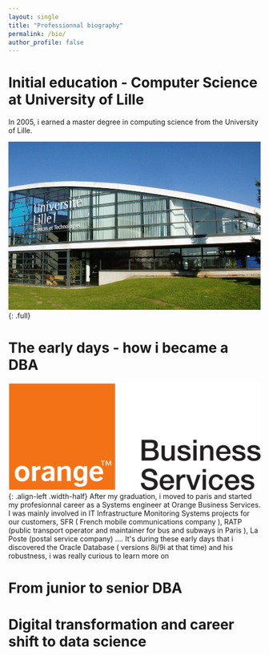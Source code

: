 ```yaml
---
layout: single
title: "Professionnal biography"
permalink: /bio/
author_profile: false
---
```


# Initial education - Computer Science at University of Lille

In 2005, i earned a master degree in computing science from the University of Lille.

![lille_uni](/assets/images/bio/universite_lille.jpg){: .full}


# The early days - how i became a DBA

![orange_business](/assets/images/bio/orange-business-services.png){: .align-left .width-half}
After my graduation, i moved to paris and started my profesionnal career as a Systems engineer at Orange Business Services. I was mainly involved in IT Infrastructure Monitoring Systems  projects for our customers, SFR ( French mobile communications company ), RATP (public transport operator and maintainer for bus and subways in Paris ), La Poste (postal service company) .... It's during these early days that i discovered the Oracle Database ( versions 8i/9i at that time) and his robustness, i was really curious to learn more on  

# From junior to senior DBA

# Digital transformation and career shift to data science


